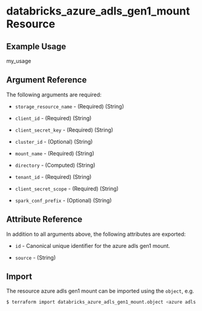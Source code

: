 # databricks_azure_adls_gen1_mount Resource


## Example Usage
my_usage

## Argument Reference

The following arguments are required:

* `storage_resource_name` - (Required) (String) 

* `client_id` - (Required) (String) 

* `client_secret_key` - (Required) (String) 

* `cluster_id` - (Optional) (String) 

* `mount_name` - (Required) (String) 

* `directory` - (Computed) (String) 

* `tenant_id` - (Required) (String) 

* `client_secret_scope` - (Required) (String) 

* `spark_conf_prefix` - (Optional) (String) 




## Attribute Reference

In addition to all arguments above, the following attributes are exported:

* `id` - Canonical unique identifier for the azure adls gen1 mount.

* `source` - (String) 


## Import

The resource azure adls gen1 mount can be imported using the `object`, e.g.

```bash
$ terraform import databricks_azure_adls_gen1_mount.object <azure adls gen1 mount id>
```